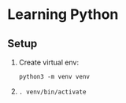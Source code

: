 # Learning Python

## Setup
1. Create virtual env:
  
    `python3 -m venv venv`
    
2. `. venv/bin/activate`


